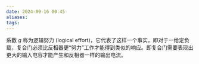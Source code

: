 ```yaml
---
date: 2024-09-16 00:45
aliases: 
tags: 
---
```

系数 $g$ 称为逻辑努力 (logical effort)，它代表了这样一个事实，即对于一给定负载，复合门必须比反相器更“努力”工作才能得到类似的响应。即复合门需要表现出更大的输入电容才能产生和反相器一样的输出电流。
